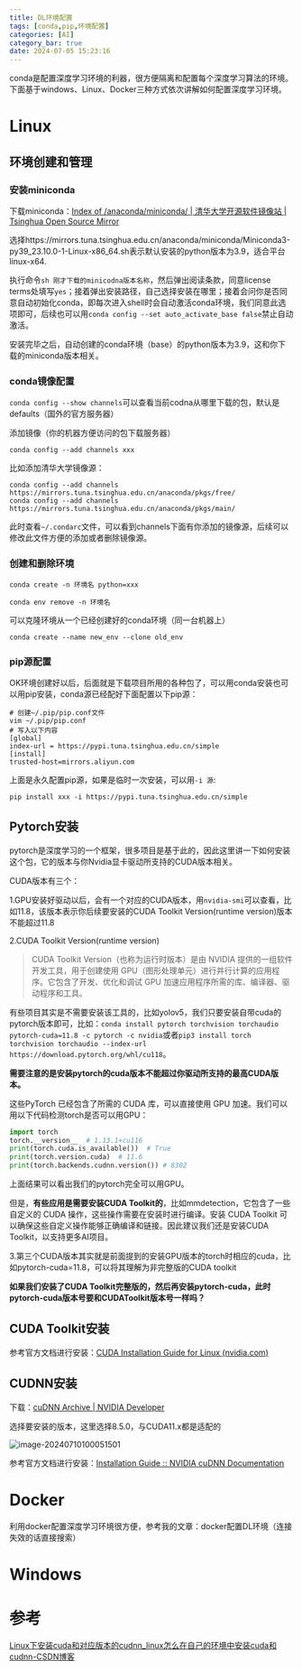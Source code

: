 ```yaml
---
title: DL环境配置
tags: [conda,pip,环境配置]
categories: [AI]
category_bar: true
date: 2024-07-05 15:23:16
---
```

conda是配置深度学习环境的利器，很方便隔离和配置每个深度学习算法的环境。下面基于windows、Linux、Docker三种方式依次讲解如何配置深度学习环境。

# Linux

## 环境创建和管理

### 安装miniconda

下载miniconda：[Index of /anaconda/miniconda/ | 清华大学开源软件镜像站 | Tsinghua Open Source Mirror](https://mirrors.tuna.tsinghua.edu.cn/anaconda/miniconda/)

选择https://mirrors.tuna.tsinghua.edu.cn/anaconda/miniconda/Miniconda3-py39_23.10.0-1-Linux-x86_64.sh表示默认安装的python版本为3.9，适合平台linux-x64.

执行命令`sh 刚才下载的minicodna版本名称`，然后弹出阅读条款，同意license terms处填写`yes`；接着弹出安装路径，自己选择安装在哪里；接着会问你是否同意自动初始化conda，即每次进入shell时会自动激活conda环境，我们同意此选项即可，后续也可以用`conda config --set auto_activate_base false`禁止自动激活。

安装完毕之后，自动创建的conda环境（base）的python版本为3.9，这和你下载的miniconda版本相关。

### conda镜像配置

`conda config --show channels`可以查看当前codna从哪里下载的包，默认是defaults（国外的官方服务器）

添加镜像（你的机器方便访问的包下载服务器）

`conda config --add channels xxx`

比如添加清华大学镜像源：

```shell
conda config --add channels https://mirrors.tuna.tsinghua.edu.cn/anaconda/pkgs/free/
conda config --add channels https://mirrors.tuna.tsinghua.edu.cn/anaconda/pkgs/main/
```

此时查看`~/.condarc`文件，可以看到channels下面有你添加的镜像源，后续可以修改此文件方便的添加或者删除镜像源。

### 创建和删除环境

`conda create -n 环境名 python=xxx`

`conda env remove -n 环境名`

可以克隆环境从一个已经创建好的conda环境（同一台机器上）

`conda create --name new_env --clone old_env`

### pip源配置

OK环境创建好以后，后面就是下载项目所用的各种包了，可以用conda安装也可以用pip安装，conda源已经配好下面配置以下pip源：

```shell
# 创建~/.pip/pip.conf文件
vim ~/.pip/pip.conf
# 写入以下内容
[global]
index-url = https://pypi.tuna.tsinghua.edu.cn/simple
[install]
trusted-host=mirrors.aliyun.com
```

上面是永久配置pip源，如果是临时一次安装，可以用`-i 源`:

`pip install xxx -i https://pypi.tuna.tsinghua.edu.cn/simple`

## Pytorch安装

pytorch是深度学习的一个框架，很多项目是基于此的，因此这里讲一下如何安装这个包，它的版本与你Nvidia显卡驱动所支持的CUDA版本相关。

CUDA版本有三个：

1.GPU安装好驱动以后，会有一个对应的CUDA版本，用`nvidia-smi`可以查看，比如11.8，该版本表示你后续要安装的CUDA Toolkit Version(runtime version)版本不能超过11.8

2.CUDA Toolkit Version(runtime version)

> CUDA Toolkit Version（也称为运行时版本）是由 NVIDIA 提供的一组软件开发工具，用于创建使用 GPU（图形处理单元）进行并行计算的应用程序。它包含了开发、优化和调试 GPU 加速应用程序所需的库、编译器、驱动程序和工具。

有些项目其实是不需要安装该工具的，比如yolov5，我们只要安装自带cuda的pytorch版本即可，比如：`conda install pytorch torchvision torchaudio pytorch-cuda=11.8 -c pytorch -c nvidia`或者`pip3 install torch torchvision torchaudio --index-url https://download.pytorch.org/whl/cu118`。

**需要注意的是安装pytorch的cuda版本不能超过你驱动所支持的最高CUDA版本。**

这些PyTorch 已经包含了所需的 CUDA 库，可以直接使用 GPU 加速。我们可以用以下代码检测torch是否可以用GPU：

```python
import torch
torch.__version__  # 1.13.1+cu116
print(torch.cuda.is_available())  # True
print(torch.version.cuda)  # 11.6
print(torch.backends.cudnn.version()) # 8302
```

上面结果可以看出我们的pytorch完全可以用GPU。

但是，**有些应用是需要安装CUDA Toolkit的**，比如mmdetection，它包含了一些自定义的 CUDA 操作，这些操作需要在安装时进行编译。安装 CUDA Toolkit 可以确保这些自定义操作能够正确编译和链接。因此建议我们还是安装CUDA Toolkit，以支持更多AI项目。

3.第三个CUDA版本其实就是前面提到的安装GPU版本的torch时相应的cuda，比如pytorch-cuda=11.8，可以将其理解为非完整版的CUDA toolkit

**如果我们安装了CUDA Toolkit完整版的，然后再安装pytorch-cuda，此时pytorch-cuda版本号要和CUDAToolkit版本号一样吗？**

## CUDA Toolkit安装

参考官方文档进行安装：[CUDA Installation Guide for Linux (nvidia.com)](https://docs.nvidia.com/cuda/cuda-installation-guide-linux/index.html)

## CUDNN安装

下载：[cuDNN Archive | NVIDIA Developer](https://developer.nvidia.com/rdp/cudnn-archive)

选择要安装的版本，这里选择8.5.0，与CUDA11.x都是适配的

![image-20240710100051501](https://cdn.jsdelivr.net/gh/airainday/blogimage@main/image-20240710100051501.png)

参考官方文档进行安装：[Installation Guide :: NVIDIA cuDNN Documentation](https://docs.nvidia.com/deeplearning/cudnn/archives/cudnn-891/install-guide/index.html)

# Docker

利用docker配置深度学习环境很方便，参考我的文章：docker配置DL环境（连接失效的话直接搜索）

# Windows

# 参考

[Linux下安装cuda和对应版本的cudnn_linux怎么在自己的环境中安装cuda和cudnn-CSDN博客](https://blog.csdn.net/qq_44961869/article/details/115954258)


